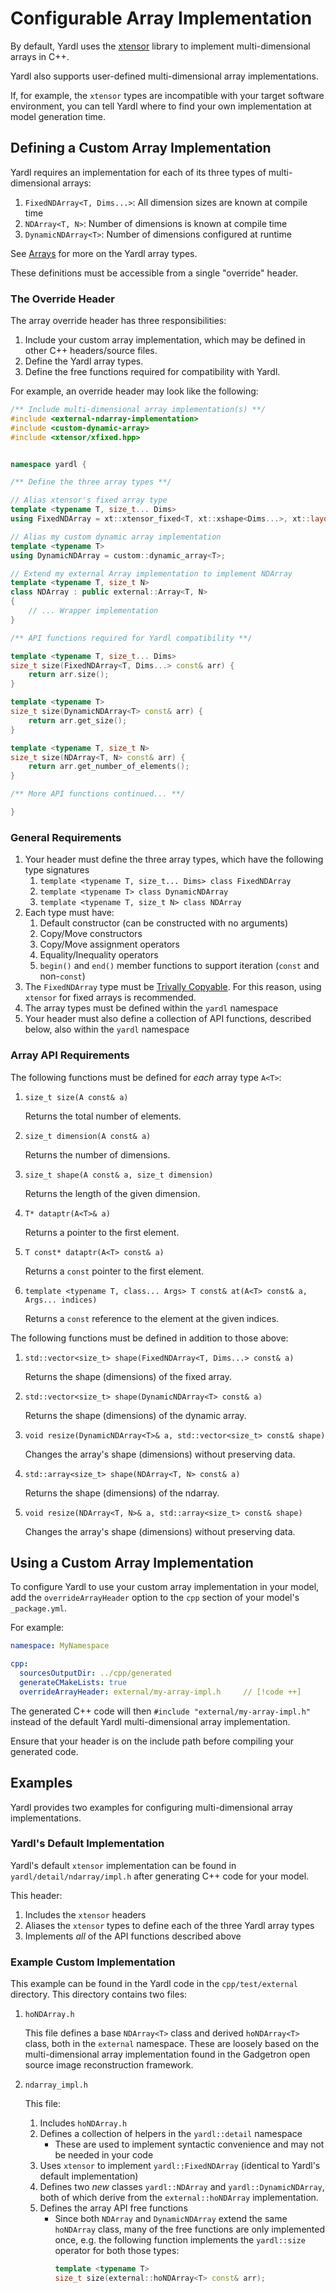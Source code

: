 # Configurable Array Implementation

By default, Yardl uses the [xtensor](https://xtensor.readthedocs.io/en/latest/) library to
implement multi-dimensional arrays in C++.

Yardl also supports user-defined multi-dimensional array implementations.

If, for example, the `xtensor` types are incompatible with your target software environment, you
can tell Yardl where to find your own implementation at model generation time.

## Defining a Custom Array Implementation

Yardl requires an implementation for each of its three types of multi-dimensional arrays:

1. `FixedNDArray<T, Dims...>`: All dimension sizes are known at compile time
2. `NDArray<T, N>`: Number of dimensions is known at compile time
3. `DynamicNDArray<T>`: Number of dimensions configured at runtime

See [Arrays](language#arrays) for more on the Yardl array types.

These definitions must be accessible from a single "override" header.

### The Override Header

The array override header has three responsibilities:

1. Include your custom array implementation, which may be defined in other C++ headers/source files.
1. Define the Yardl array types.
1. Define the free functions required for compatibility with Yardl.

For example, an override header may look like the following:

```cpp
/** Include multi-dimensional array implementation(s) **/
#include <external-ndarray-implementation>
#include <custom-dynamic-array>
#include <xtensor/xfixed.hpp>


namespace yardl {

/** Define the three array types **/

// Alias xtensor's fixed array type
template <typename T, size_t... Dims>
using FixedNDArray = xt::xtensor_fixed<T, xt::xshape<Dims...>, xt::layout_type::row_major, false>;

// Alias my custom dynamic array implementation
template <typename T>
using DynamicNDArray = custom::dynamic_array<T>;

// Extend my external Array implementation to implement NDArray
template <typename T, size_t N>
class NDArray : public external::Array<T, N>
{
    // ... Wrapper implementation
}

/** API functions required for Yardl compatibility **/

template <typename T, size_t... Dims>
size_t size(FixedNDArray<T, Dims...> const& arr) {
    return arr.size();
}

template <typename T>
size_t size(DynamicNDArray<T> const& arr) {
    return arr.get_size();
}

template <typename T, size_t N>
size_t size(NDArray<T, N> const& arr) {
    return arr.get_number_of_elements();
}

/** More API functions continued... **/

}
```

### General Requirements

1. Your header must define the three array types, which have the following type signatures
    1. `template <typename T, size_t... Dims> class FixedNDArray`
    2. `template <typename T> class DynamicNDArray`
    3. `template <typename T, size_t N> class NDArray`
1. Each type must have:
    1. Default constructor (can be constructed with no arguments)
    1. Copy/Move constructors
    1. Copy/Move assignment operators
    1. Equality/Inequality operators
    1. `begin()` and `end()` member functions to support iteration (`const` and non-`const`)
1. The `FixedNDArray` type must be [Trivally Copyable](https://en.cppreference.com/w/cpp/named_req/TriviallyCopyable). For this reason, using `xtensor` for fixed arrays is recommended.
1. The array types must be defined within the `yardl` namespace
1. Your header must also define a collection of API functions, described below, also within the `yardl` namespace


### Array API Requirements

The following functions must be defined for *each* array type `A<T>`:

1. `size_t size(A const& a)`

    Returns the total number of elements.

1. `size_t dimension(A const& a)`

    Returns the number of dimensions.

1. `size_t shape(A const& a, size_t dimension)`

    Returns the length of the given dimension.

1. `T* dataptr(A<T>& a)`

    Returns a pointer to the first element.

1. `T const* dataptr(A<T> const& a)`

    Returns a `const` pointer to the first element.

1. `template <typename T, class... Args> T const& at(A<T> const& a, Args... indices)`

    Returns a `const` reference to the element at the given indices.


The following functions must be defined in addition to those above:

1. `std::vector<size_t> shape(FixedNDArray<T, Dims...> const& a)`

    Returns the shape (dimensions) of the fixed array.

1. `std::vector<size_t> shape(DynamicNDArray<T> const& a)`

    Returns the shape (dimensions) of the dynamic array.

1. `void resize(DynamicNDArray<T>& a, std::vector<size_t> const& shape)`

    Changes the array's shape (dimensions) without preserving data.

1. `std::array<size_t> shape(NDArray<T, N> const& a)`

    Returns the shape (dimensions) of the ndarray.

1. `void resize(NDArray<T, N>& a, std::array<size_t> const& shape)`

    Changes the array's shape (dimensions) without preserving data.


## Using a Custom Array Implementation

To configure Yardl to use your custom array implementation in your model, add the `overrideArrayHeader`
option to the `cpp` section of your model's `_package.yml`.

For example:

```yaml
namespace: MyNamespace

cpp:
  sourcesOutputDir: ../cpp/generated
  generateCMakeLists: true
  overrideArrayHeader: external/my-array-impl.h     // [!code ++]
```

The generated C++ code will then `#include "external/my-array-impl.h"` instead of the default Yardl
multi-dimensional array implementation.

Ensure that your header is on the include path before compiling your generated code.


## Examples

Yardl provides two examples for configuring multi-dimensional array implementations.

### Yardl's Default Implementation

Yardl's default `xtensor` implementation can be found in `yardl/detail/ndarray/impl.h` after
generating C++ code for your model.

This header:
1. Includes the `xtensor` headers
2. Aliases the `xtensor` types to define each of the three Yardl array types
3. Implements *all* of the API functions described above

### Example Custom Implementation

This example can be found in the Yardl code in the `cpp/test/external` directory.
This directory contains two files:

1. `hoNDArray.h`

    This file defines a base `NDArray<T>` class and derived `hoNDArray<T>` class, both in the
    `external` namespace. These are loosely based on the multi-dimensional array implementation
    found in the Gadgetron open source image reconstruction framework.

2. `ndarray_impl.h`

    This file:
    1. Includes `hoNDArray.h`
    1. Defines a collection of helpers in the `yardl::detail` namespace
        - These are used to implement syntactic convenience and may not be needed in your code
    1. Uses `xtensor` to implement `yardl::FixedNDArray` (identical to Yardl's default implementation)
    1. Defines two *new* classes `yardl::NDArray` and `yardl::DynamicNDArray`, both of which derive
        from the `external::hoNDArray` implementation.
    1. Defines the array API free functions
        -  Since both `NDArray` and `DynamicNDArray` extend the same `hoNDArray` class, many of the
            free functions are only implemented once, e.g. the following function implements the
            `yardl::size` operator for both those types:
            ```cpp
            template <typename T>
            size_t size(external::hoNDArray<T> const& arr);
            ```
